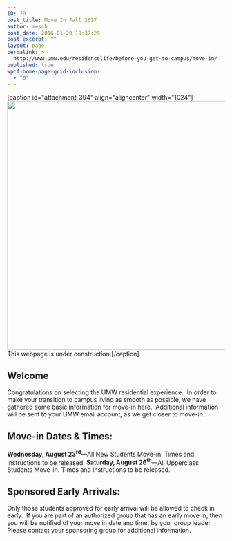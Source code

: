 ```yaml
---
ID: 70
post_title: Move In Fall 2017
author: mesch
post_date: 2016-01-29 19:37:29
post_excerpt: ""
layout: page
permalink: >
  http://www.umw.edu/residencelife/before-you-get-to-campus/move-in/
published: true
wpcf-home-page-grid-inclusion:
  - "0"
---
```

[caption id="attachment_394" align="aligncenter" width="1024"]<img class="size-large wp-image-394" src="http://www.umw.edu/residencelife/wp-content/uploads/sites/30/2016/01/Under-Construction1-1024x576.jpg" alt="" width="1024" height="576" /> This webpage is under construction.[/caption]
<h2>Welcome</h2>
Congratulations on selecting the UMW residential experience.  In order to make your transition to campus living as smooth as possible, we have gathered some basic information for move-in here.  Additional information will be sent to your UMW email account, as we get closer to move-in.
<h2>Move-in Dates &amp; Times:<strong>
</strong></h2>
<strong>Wednesday, August 23<sup>rd</sup></strong>—All New Students Move-in. Times and instructions to be released.
<strong>Saturday, August 26<sup>th</sup></strong>—All Upperclass Students Move-in. Times and instructions to be released.
<h2>Sponsored Early Arrivals:</h2>
Only those students approved for early arrival will be allowed to check in early.  If you are part of an authorized group that has an early move in, then you will be notified of your move in date and time, by your group leader.  Please contact your sponsoring group for additional information.